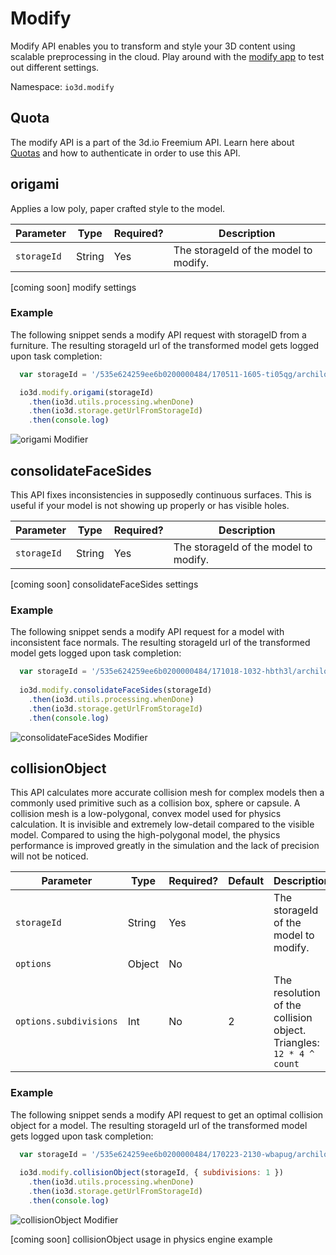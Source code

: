 # Modify

Modify API enables you to transform and style your 3D content using scalable preprocessing in the cloud.
Play around with the [modify app](https://modify.3d.io) to test out different settings.

Namespace: `io3d.modify`

## Quota

The modify API is a part of the 3d.io Freemium API. Learn here about [Quotas](https://3d.io/docs/api/1/authentication.html)
and how to authenticate in order to use this API.


## origami

Applies a low poly, paper crafted style to the model.

| Parameter | Type | Required? | Description |
| --- | --- | --- | --- |
| `storageId` | String | Yes | The storageId of the model to modify. |

[coming soon] modify settings

### Example

The following snippet sends a modify API request with storageID from a furniture.
The resulting storageId url of the transformed model gets logged upon task completion:

```javascript
  var storageId = '/535e624259ee6b0200000484/170511-1605-ti05qg/archilogic_2017-05-11_16-05-27_vNIa8r.gz.data3d.buffer'

  io3d.modify.origami(storageId)
    .then(io3d.utils.processing.whenDone)
    .then(io3d.storage.getUrlFromStorageId)
    .then(console.log)
```

![origami Modifier](https://storage.3d.io/535e624259ee6b0200000484/2017-10-19_9-44_i7TkMp/modify.png)


## consolidateFaceSides

This API fixes inconsistencies in supposedly continuous surfaces. This is useful if your model is not showing up properly or has visible holes.

| Parameter | Type | Required? | Description |
| --- | --- | --- | --- |
| `storageId` | String | Yes | The storageId of the model to modify. |

[coming soon] consolidateFaceSides settings


### Example

The following snippet sends a modify API request for a model with inconsistent face normals.
The resulting storageId url of the transformed model gets logged upon task completion:

```javascript
  var storageId = '/535e624259ee6b0200000484/171018-1032-hbth3l/archilogic_2017-10-18_10-32-30_ME3Aah.gz.data3d.buffer'
  
  io3d.modify.consolidateFaceSides(storageId)
    .then(io3d.utils.processing.whenDone)
    .then(io3d.storage.getUrlFromStorageId)
    .then(console.log)
```

![consolidateFaceSides Modifier](https://storage.3d.io/535e624259ee6b0200000484/2017-10-18_23-4_1Dg9G4/consolidate.png)

## collisionObject

This API calculates more accurate collision mesh for complex models then a commonly used primitive such as a collision box, sphere or capsule.
A collision mesh is a low-polygonal, convex model used for physics calculation. It is invisible and extremely low-detail compared to the visible model. Compared to using the high-polygonal model, the physics performance is improved greatly in the simulation and the lack of precision will not be noticed.

| Parameter | Type | Required? | Default | Description |
| --- | --- | --- | --- | --- |
| `storageId` | String | Yes | | The storageId of the model to modify. |
| `options`   | Object | No  | | |
| `options.subdivisions` | Int | No | 2 | The resolution of the collision object. Triangles: `12 * 4 ^ count` |

### Example

The following snippet sends a modify API request to get an optimal collision object for a model.
The resulting storageId url of the transformed model gets logged upon task completion:

```javascript
  var storageId = '/535e624259ee6b0200000484/170223-2130-wbapug/archilogic_2017-02-23_21-30-44_1X3O1Q.gz.data3d.buffer'
  
  io3d.modify.collisionObject(storageId, { subdivisions: 1 })
    .then(io3d.utils.processing.whenDone)
    .then(io3d.storage.getUrlFromStorageId)
    .then(console.log)
```

![collisionObject Modifier](https://storage.3d.io/535e624259ee6b0200000484/2017-11-24_12-51_VstemF/collisionObject.png)

[coming soon] collisionObject usage in physics engine example

